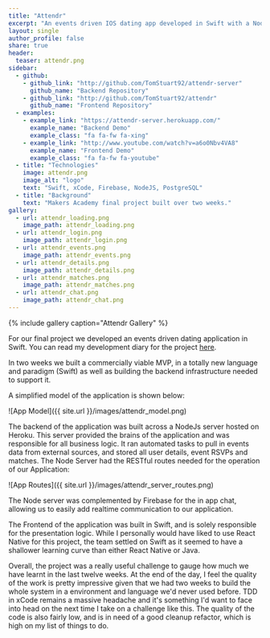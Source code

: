 ```yaml
---
title: "Attendr"
excerpt: "An events driven IOS dating app developed in Swift with a Node backend."
layout: single
author_profile: false
share: true
header:
  teaser: attendr.png
sidebar:
  - github:
    - github_link: "http://github.com/TomStuart92/attendr-server"
      github_name: "Backend Repository"
    - github_link: "http://github.com/TomStuart92/attendr"
      github_name: "Frontend Repository"
  - examples:
    - example_link: "https://attendr-server.herokuapp.com/"
      example_name: "Backend Demo"
      example_class: "fa fa-fw fa-xing"
    - example_link: "http://www.youtube.com/watch?v=a6o0Nbv4VA8"
      example_name: "Frontend Demo"
      example_class: "fa fa-fw fa-youtube"
  - title: "Technologies"
    image: attendr.png
    image_alt: "logo"
    text: "Swift, xCode, Firebase, NodeJS, PostgreSQL"
  - title: "Background"
    text: "Makers Academy final project built over two weeks."
gallery:
  - url: attendr_loading.png
    image_path: attendr_loading.png
  - url: attendr_login.png
    image_path: attendr_login.png
  - url: attendr_events.png
    image_path: attendr_events.png
  - url: attendr_details.png
    image_path: attendr_details.png
  - url: attendr_matches.png
    image_path: attendr_matches.png
  - url: attendr_chat.png
    image_path: attendr_chat.png
---
```


{% include gallery caption="Attendr Gallery" %}

For our final project we developed an events driven dating application in Swift. You can read my development diary for the project [here](http://tomstuart92.github.io/FinalProject/).

In two weeks we built a commercially viable MVP, in a totally new language and paradigm (Swift) as well as building the backend infrastructure needed to support it.

A simplified model of the application is shown below:

![App Model]({{ site.url }}/images/attendr_model.png)

The backend of the application was built across a NodeJs server hosted on Heroku. This server provided the brains of the application and was responsible for all business logic. It ran automated tasks to pull in events data from external sources, and stored all user details, event RSVPs and matches. The Node Server had the RESTful routes needed for the operation of our Application:

![App Routes]({{ site.url }}/images/attendr_server_routes.png)

The Node server was complemented by Firebase for the in app chat, allowing us to easily add realtime communication to our application.

The Frontend of the application was built in Swift, and is solely responsible for the presentation logic. While I personally would have liked to use React Native for this project, the team settled on Swift as it seemed to have a shallower learning curve than either React Native or Java.  

Overall, the project was a really useful challenge to gauge how much we have learnt in the last twelve weeks. At the end of the day, I feel the quality of the work is pretty impressive given that we had two weeks to build the whole system in a environment and language we'd never used before. TDD in xCode remains a massive headache and it's something I'd want to face into head on the next time I take on a challenge like this. The quality of the code is also fairly low, and is in need of a good cleanup refactor, which is high on my list of things to do.
